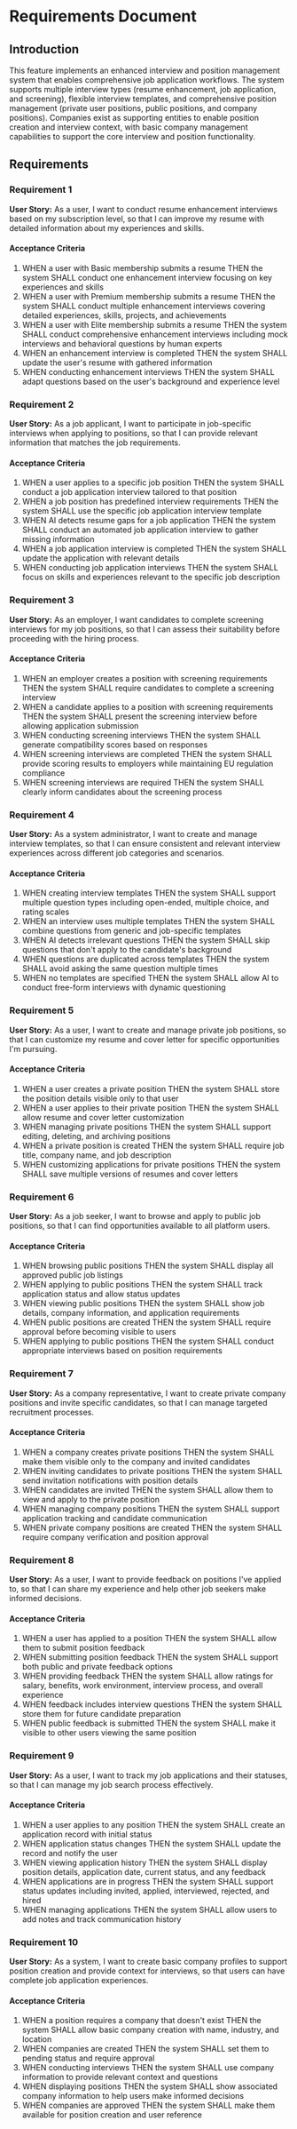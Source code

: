 # Requirements Document

## Introduction

This feature implements an enhanced interview and position management system that enables comprehensive job application workflows. The system supports multiple interview types (resume enhancement, job application, and screening), flexible interview templates, and comprehensive position management (private user positions, public positions, and company positions). Companies exist as supporting entities to enable position creation and interview context, with basic company management capabilities to support the core interview and position functionality.

## Requirements

### Requirement 1

**User Story:** As a user, I want to conduct resume enhancement interviews based on my subscription level, so that I can improve my resume with detailed information about my experiences and skills.

#### Acceptance Criteria

1. WHEN a user with Basic membership submits a resume THEN the system SHALL conduct one enhancement interview focusing on key experiences and skills
2. WHEN a user with Premium membership submits a resume THEN the system SHALL conduct multiple enhancement interviews covering detailed experiences, skills, projects, and achievements
3. WHEN a user with Elite membership submits a resume THEN the system SHALL conduct comprehensive enhancement interviews including mock interviews and behavioral questions by human experts
4. WHEN an enhancement interview is completed THEN the system SHALL update the user's resume with gathered information
5. WHEN conducting enhancement interviews THEN the system SHALL adapt questions based on the user's background and experience level

### Requirement 2

**User Story:** As a job applicant, I want to participate in job-specific interviews when applying to positions, so that I can provide relevant information that matches the job requirements.

#### Acceptance Criteria

1. WHEN a user applies to a specific job position THEN the system SHALL conduct a job application interview tailored to that position
2. WHEN a job position has predefined interview requirements THEN the system SHALL use the specific job application interview template
3. WHEN AI detects resume gaps for a job application THEN the system SHALL conduct an automated job application interview to gather missing information
4. WHEN a job application interview is completed THEN the system SHALL update the application with relevant details
5. WHEN conducting job application interviews THEN the system SHALL focus on skills and experiences relevant to the specific job description

### Requirement 3

**User Story:** As an employer, I want candidates to complete screening interviews for my job positions, so that I can assess their suitability before proceeding with the hiring process.

#### Acceptance Criteria

1. WHEN an employer creates a position with screening requirements THEN the system SHALL require candidates to complete a screening interview
2. WHEN a candidate applies to a position with screening requirements THEN the system SHALL present the screening interview before allowing application submission
3. WHEN conducting screening interviews THEN the system SHALL generate compatibility scores based on responses
4. WHEN screening interviews are completed THEN the system SHALL provide scoring results to employers while maintaining EU regulation compliance
5. WHEN screening interviews are required THEN the system SHALL clearly inform candidates about the screening process

### Requirement 4

**User Story:** As a system administrator, I want to create and manage interview templates, so that I can ensure consistent and relevant interview experiences across different job categories and scenarios.

#### Acceptance Criteria

1. WHEN creating interview templates THEN the system SHALL support multiple question types including open-ended, multiple choice, and rating scales
2. WHEN an interview uses multiple templates THEN the system SHALL combine questions from generic and job-specific templates
3. WHEN AI detects irrelevant questions THEN the system SHALL skip questions that don't apply to the candidate's background
4. WHEN questions are duplicated across templates THEN the system SHALL avoid asking the same question multiple times
5. WHEN no templates are specified THEN the system SHALL allow AI to conduct free-form interviews with dynamic questioning

### Requirement 5

**User Story:** As a user, I want to create and manage private job positions, so that I can customize my resume and cover letter for specific opportunities I'm pursuing.

#### Acceptance Criteria

1. WHEN a user creates a private position THEN the system SHALL store the position details visible only to that user
2. WHEN a user applies to their private position THEN the system SHALL allow resume and cover letter customization
3. WHEN managing private positions THEN the system SHALL support editing, deleting, and archiving positions
4. WHEN a private position is created THEN the system SHALL require job title, company name, and job description
5. WHEN customizing applications for private positions THEN the system SHALL save multiple versions of resumes and cover letters

### Requirement 6

**User Story:** As a job seeker, I want to browse and apply to public job positions, so that I can find opportunities available to all platform users.

#### Acceptance Criteria

1. WHEN browsing public positions THEN the system SHALL display all approved public job listings
2. WHEN applying to public positions THEN the system SHALL track application status and allow status updates
3. WHEN viewing public positions THEN the system SHALL show job details, company information, and application requirements
4. WHEN public positions are created THEN the system SHALL require approval before becoming visible to users
5. WHEN applying to public positions THEN the system SHALL conduct appropriate interviews based on position requirements

### Requirement 7

**User Story:** As a company representative, I want to create private company positions and invite specific candidates, so that I can manage targeted recruitment processes.

#### Acceptance Criteria

1. WHEN a company creates private positions THEN the system SHALL make them visible only to the company and invited candidates
2. WHEN inviting candidates to private positions THEN the system SHALL send invitation notifications with position details
3. WHEN candidates are invited THEN the system SHALL allow them to view and apply to the private position
4. WHEN managing company positions THEN the system SHALL support application tracking and candidate communication
5. WHEN private company positions are created THEN the system SHALL require company verification and position approval

### Requirement 8

**User Story:** As a user, I want to provide feedback on positions I've applied to, so that I can share my experience and help other job seekers make informed decisions.

#### Acceptance Criteria

1. WHEN a user has applied to a position THEN the system SHALL allow them to submit position feedback
2. WHEN submitting position feedback THEN the system SHALL support both public and private feedback options
3. WHEN providing feedback THEN the system SHALL allow ratings for salary, benefits, work environment, interview process, and overall experience
4. WHEN feedback includes interview questions THEN the system SHALL store them for future candidate preparation
5. WHEN public feedback is submitted THEN the system SHALL make it visible to other users viewing the same position

### Requirement 9

**User Story:** As a user, I want to track my job applications and their statuses, so that I can manage my job search process effectively.

#### Acceptance Criteria

1. WHEN a user applies to any position THEN the system SHALL create an application record with initial status
2. WHEN application status changes THEN the system SHALL update the record and notify the user
3. WHEN viewing application history THEN the system SHALL display position details, application date, current status, and any feedback
4. WHEN applications are in progress THEN the system SHALL support status updates including invited, applied, interviewed, rejected, and hired
5. WHEN managing applications THEN the system SHALL allow users to add notes and track communication history

### Requirement 10

**User Story:** As a system, I want to create basic company profiles to support position creation and provide context for interviews, so that users can have complete job application experiences.

#### Acceptance Criteria

1. WHEN a position requires a company that doesn't exist THEN the system SHALL allow basic company creation with name, industry, and location
2. WHEN companies are created THEN the system SHALL set them to pending status and require approval
3. WHEN conducting interviews THEN the system SHALL use company information to provide relevant context and questions
4. WHEN displaying positions THEN the system SHALL show associated company information to help users make informed decisions
5. WHEN companies are approved THEN the system SHALL make them available for position creation and user reference